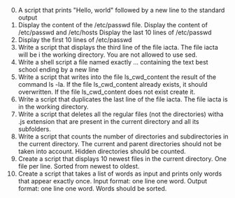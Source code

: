 0. A script that prints "Hello, world" followed by a new line to the standard output
2. Display the content of the /etc/passwd file.
Display the content of /etc/passwd and /etc/hosts
Display the last 10 lines of /etc/passwd
5. Display the first 10 lines of /etc/passwd
6. Write a script that displays the third line of the file iacta. The file iacta will be i the working directory. You are not allowed to use sed.
7. Write a shell script a file named exactly ... containing the text best school ending by a new line
8. Write a script that writes into the file ls_cwd_content the result of the command ls -la. If the file ls_cwd_content already exists, it should overwritten. If the file ls_cwd_content does not exist create it.
9. Write a script that duplicates the last line of the file iacta. The file iacta is in the working directory.
10. Write a script that deletes all the regular files (not the directories) witha .js extension that are present in the current directory and all its subfolders.
11. Write a script that counts the number of directories and subdirectories in the current directory. The current and parent directories should not be taken into account. Hidden directories should be counted.
12. Create a script that displays 10 newest files in the current directory. One file per line. Sorted from newest to oldest.
13. Create a script that takes a list of words as input and prints only words that appear exactly once. Input format: one line one word. Output format: one line one word. Words should be sorted.
